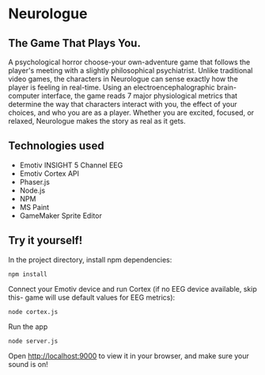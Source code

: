 # Neurologue
## The Game That Plays You.

A psychological horror choose-your own-adventure game that follows the player's meeting with a slightly philosophical psychiatrist. Unlike traditional video games, the characters in Neurologue can sense exactly how the player is feeling in real-time. Using an electroencephalographic brain-computer interface, the game reads 7 major physiological metrics that determine the way that characters interact with you, the effect of your choices, and who you are as a player. Whether you are excited, focused, or relaxed, Neurologue makes the story as real as it gets.

## Technologies used
* Emotiv INSIGHT 5 Channel EEG
* Emotiv Cortex API
* Phaser.js
* Node.js
* NPM
* MS Paint
* GameMaker Sprite Editor

## Try it yourself!
In the project directory, install npm dependencies:

    npm install
Connect your Emotiv device and run Cortex (if no EEG device available, skip this- game will use default values for EEG metrics):

    node cortex.js
Run the app

    node server.js

Open [http://localhost:9000](http://localhost:9000) to view it in your browser, and make sure your sound is on!

